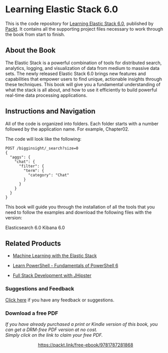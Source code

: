 


# Learning Elastic Stack 6.0
This is the code repository for [Learning Elastic Stack 6.0](https://www.packtpub.com/big-data-and-business-intelligence/learning-elastic-stack-60?utm_source=github&utm_medium=repository&utm_campaign=9781787281868), published by [Packt](https://www.packtpub.com/?utm_source=github). It contains all the supporting project files necessary to work through the book from start to finish.
## About the Book
The Elastic Stack is a powerful combination of tools for distributed search, analytics, logging, and visualization of data from medium to massive data sets. The newly released Elastic Stack 6.0 brings new features and capabilities that empower users to find unique, actionable insights through these techniques. This book will give you a fundamental understanding of what the stack is all about, and how to use it efficiently to build powerful real-time data processing applications.


## Instructions and Navigation
All of the code is organized into folders. Each folder starts with a number followed by the application name. For example, Chapter02.



The code will look like the following:
```
POST /bigginsight/_search?size=0
{
  "aggs": {
    "chat": {
      "filter": {
        "term": {
          "category": "Chat"
        }
      }
    }
  }
}
```

This book will guide you through the installation of all the tools that you need to follow the examples and download the following files with the version:

Elasticsearch 6.0
Kibana 6.0

## Related Products
* [Machine Learning with the Elastic Stack](https://www.packtpub.com/big-data-and-business-intelligence/machine-learning-elastic-stack?utm_source=github&utm_medium=repository&utm_campaign=9781788477543)

* [Learn PowerShell - Fundamentals of PowerShell 6](https://www.packtpub.com/networking-and-servers/learn-powershell-fundamentals-powershell-6?utm_source=github&utm_medium=repository&utm_campaign=9781788838986)

* [Full Stack Development with JHipster](https://www.packtpub.com/application-development/full-stack-development-jhipster?utm_source=github&utm_medium=repository&utm_campaign=9781788476317)

### Suggestions and Feedback
[Click here](https://docs.google.com/forms/d/e/1FAIpQLSe5qwunkGf6PUvzPirPDtuy1Du5Rlzew23UBp2S-P3wB-GcwQ/viewform) if you have any feedback or suggestions.
### Download a free PDF

 <i>If you have already purchased a print or Kindle version of this book, you can get a DRM-free PDF version at no cost.<br>Simply click on the link to claim your free PDF.</i>
<p align="center"> <a href="https://packt.link/free-ebook/9781787281868">https://packt.link/free-ebook/9781787281868 </a> </p>